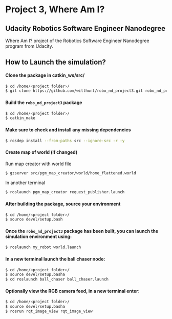 # Project 3, Where Am I?
## Udacity Robotics Software Engineer Nanodegree
Where Am I? project of the Robotics Software Engineer Nanodegree program from Udacity.

## How to Launch the simulation?

#### Clone the package in catkin_ws/src/
```sh
$ cd /home/<project folder>/
$ git clone https://github.com/willhunt/robo_nd_project3.git robo_nd_project3
```

#### Build the `robo_nd_project3` package
```sh
$ cd /home/<project folder>/ 
$ catkin_make
```

#### Make sure to check and install any missing dependencies
```sh
$ rosdep install --from-paths src --ignore-src -r -y
```

#### Create map of world (if changed)
Run map creator with world file
```sh
$ gzserver src/pgm_map_creator/world/home_flattened.world
```
In another terminal
```sh
$ roslaunch pgm_map_creator request_publisher.launch
```

#### After building the package, source your environment
```sh
$ cd /home/<project folder>/
$ source devel/setup.bash
```

#### Once the `robo_nd_project3` package has been built, you can launch the simulation environment using:
```sh
$ roslaunch my_robot world.launch
```

#### In a new terminal launch the ball chaser node:
```sh
$ cd /home/<project folder>/
$ source devel/setup.basha
$ cd roslaunch ball_chaser ball_chaser.launch
```

#### Optionally view the RGB camera feed, in a new terminal enter:
```sh
$ cd /home/<project folder>/
$ source devel/setup.basha
$ rosrun rqt_image_view rqt_image_view  
```


